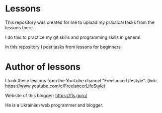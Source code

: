 # Lessons
This repository was created for me to upload my practical tasks from the lessons there.

I do this to practice my git skills and programming skills in general.

In this repository I post tasks from lessons for beginners

# Author of lessons
I took these lessons from the YouTube channel "Freelance Lifestyle". (link: https://www.youtube.com/c/FreelancerLifeStyle)

Website of this blogger: https://fls.guru/

He is a Ukrainian web programmer and blogger.
